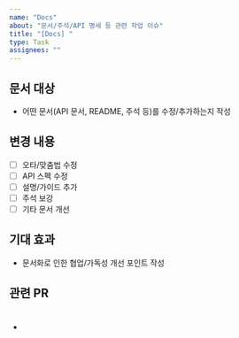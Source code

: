 ```yaml
---
name: "Docs"
about: "문서/주석/API 명세 등 관련 작업 이슈"
title: "[Docs] "
type: Task
assignees: ""
---
```


## 문서 대상
- 어떤 문서(API 문서, README, 주석 등)를 수정/추가하는지 작성

## 변경 내용
- [ ] 오타/맞춤법 수정
- [ ] API 스펙 수정
- [ ] 설명/가이드 추가
- [ ] 주석 보강
- [ ] 기타 문서 개선

## 기대 효과
- 문서화로 인한 협업/가독성 개선 포인트 작성

## 관련 PR
- #
